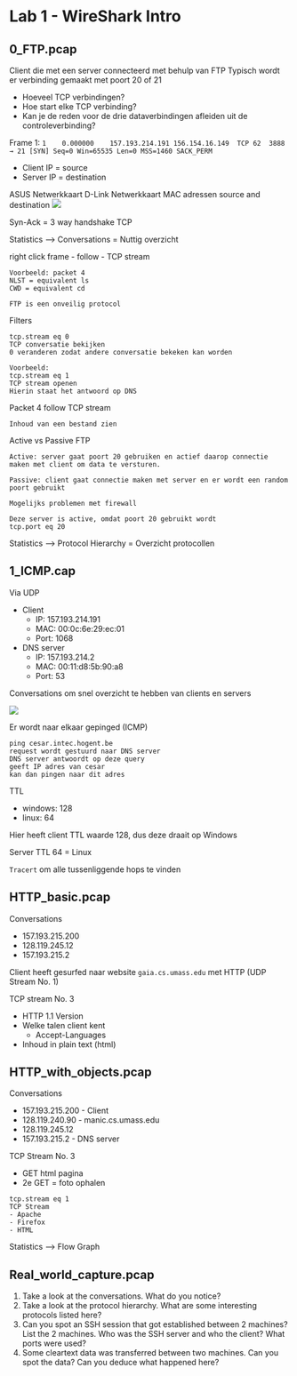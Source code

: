 # Lab 1 - WireShark Intro

## 0_FTP.pcap

Client die met een server connecteerd met behulp van FTP
Typisch wordt er verbinding gemaakt met poort 20 of 21
- Hoeveel TCP verbindingen?
- Hoe start elke TCP verbinding?
- Kan je de reden voor de drie dataverbindingen afleiden uit de controleverbinding?

Frame 1:
```1	0.000000	157.193.214.191	156.154.16.149	TCP	62	3888 → 21 [SYN] Seq=0 Win=65535 Len=0 MSS=1460 SACK_PERM```
	
- Client IP = source
- Server IP = destination

ASUS Netwerkkaart 
D-Link Netwerkkaart 
MAC adressen source and destination 
![](../Attachments/Pasted%20image%2020230217110649.png)

Syn-Ack = 3 way handshake TCP

Statistics --> Conversations
= Nuttig overzicht

right click frame - follow - TCP stream
```
Voorbeeld: packet 4
NLST = equivalent ls
CWD = equivalent cd

FTP is een onveilig protocol
```

Filters
```
tcp.stream eq 0
TCP conversatie bekijken
0 veranderen zodat andere conversatie bekeken kan worden

Voorbeeld:
tcp.stream eq 1
TCP stream openen
Hierin staat het antwoord op DNS
```

Packet 4 follow TCP stream
```
Inhoud van een bestand zien
```

Active vs Passive FTP
```
Active: server gaat poort 20 gebruiken en actief daarop connectie maken met client om data te versturen.

Passive: client gaat connectie maken met server en er wordt een random poort gebruikt

Mogelijks problemen met firewall

Deze server is active, omdat poort 20 gebruikt wordt
tcp.port eq 20
```

Statistics --> Protocol Hierarchy
= Overzicht protocollen

## 1_ICMP.cap


Via UDP
- Client
	- IP: 157.193.214.191
	- MAC: 00:0c:6e:29:ec:01
	- Port: 1068
- DNS server
	- IP: 157.193.214.2
	- MAC: 00:11:d8:5b:90:a8
	- Port: 53

Conversations om snel overzicht te hebben van clients en servers

![](../Attachments/Pasted%20image%2020230217113827.png)

Er wordt naar elkaar gepinged (ICMP)

```
ping cesar.intec.hogent.be
request wordt gestuurd naar DNS server
DNS server antwoordt op deze query
geeft IP adres van cesar
kan dan pingen naar dit adres
```

TTL 
- windows: 128
- linux: 64

Hier heeft client TTL waarde 128, dus deze draait op Windows

Server TTL 64 = Linux

`Tracert` om alle tussenliggende hops te vinden

## HTTP_basic.pcap

Conversations
- 157.193.215.200
- 128.119.245.12
- 157.193.215.2

Client heeft gesurfed naar website `gaia.cs.umass.edu` met HTTP (UDP Stream No. 1)

TCP stream No. 3
- HTTP 1.1 Version
- Welke talen client kent
	- Accept-Languages
- Inhoud in plain text (html)

## HTTP_with_objects.pcap

Conversations
- 157.193.215.200 - Client
- 128.119.240.90 - manic.cs.umass.edu
- 128.119.245.12
- 157.193.215.2 - DNS server

TCP Stream No. 3
- GET html pagina
- 2e GET = foto ophalen

```
tcp.stream eq 1
TCP Stream
- Apache
- Firefox
- HTML
``` 

Statistics --> Flow Graph 

## Real_world_capture.pcap

1.  Take a look at the conversations. What do you notice?
3.  Take a look at the protocol hierarchy. What are some interesting protocols listed here?
4.  Can you spot an SSH session that got established between 2 machines? List the 2 machines. Who was the SSH server and who the client? What ports were used?
5.  Some cleartext data was transferred between two machines. Can you spot the data? Can you deduce what happened here?

